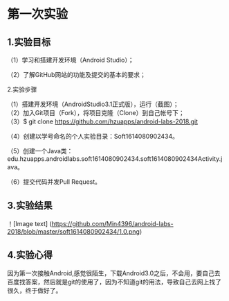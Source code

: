 # 第一次实验

## 1.实验目标  

（1）学习和搭建开发环境（Android Studio）；  

（2）了解GitHub网站的功能及提交的基本的要求；  

2.实验步骤  

（1）搭建开发环境（AndroidStudio3.1正式版），运行（截图）；  
（2）加入Git项目（Fork），将项目克隆（Clone）到自己帐号下；   
（3）$ git clone https://github.com/hzuapps/android-labs-2018.git 

 （4）创建以学号命名的个人实验目录：Soft1614080902434。
 
 （5）创建一个Java类：edu.hzuapps.androidlabs.soft1614080902434.soft1614080902434Activity.java。   
 
 （6）提交代码并发Pull Request。  
 
## 3.实验结果
！[Image text] (https://github.com/Min4396/android-labs-2018/blob/master/soft1614080902434/1.0.png)

## 4.实验心得
   因为第一次接触Android,感觉很陌生，下载Android3.0之后，不会用，要自己去百度找答案，然后就是git的使用了，因为不知道git的用法，导致自己去网上找了很久，终于做好了。
